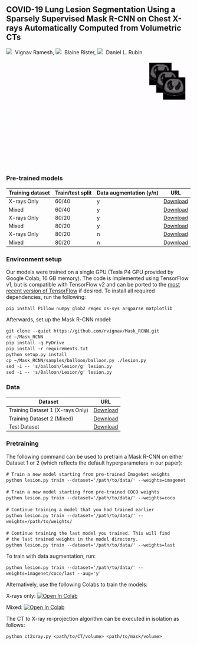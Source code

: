 ## COVID-19 Lung Lesion Segmentation Using a Sparsely Supervised Mask R-CNN on Chest X-rays Automatically Computed from Volumetric CTs
<a href="https://orcid.org/0000-0002-6521-7898"><img height="30" src="https://github.com/rvignav/rvignav/blob/master/docs/orcid.pdf"></a>&nbsp;&nbsp;Vignav Ramesh, <a href="https://orcid.org/0000-0002-4490-0444"><img height="30" src="https://github.com/rvignav/rvignav/blob/master/docs/orcid.pdf"></a>&nbsp;&nbsp;Blaine Rister, <a href="https://orcid.org/0000-0001-5057-4369"><img height="30" src="https://github.com/rvignav/rvignav/blob/master/docs/orcid.pdf"></a>&nbsp;&nbsp;Daniel L. Rubin

<!-- [arXiv]() / [Full Paper (PDF)]() / [Google Scholar]() / [Papers With Code]() / [Mask R-CNN Code]() -->

![GIF](https://github.com/rvignav/CT2Xray/blob/master/docs/gif.gif)

### Pre-trained models

| Training dataset | Train/test split | Data augmentation (y/n) | URL |
| --- | --- | --- | --- |
| X-rays Only | 60/40 | y | [Download](https://drive.google.com/file/d/1Db0NhVCIBOJJTfDHjtmgm3I10-KsUpg-/view?usp=sharing) |
| Mixed | 60/40 | y | [Download](https://drive.google.com/file/d/1nizSK5_RQXsaQ-omKtKL3dwaLL2xJnfC/view?usp=sharing) |
| X-rays Only | 80/20 | y | [Download](https://drive.google.com/file/d/15TBvC-UUYZ4OB_ExNCewHNrZFXdDCPZR/view?usp=sharing) |
| Mixed | 80/20 | y | [Download](https://drive.google.com/file/d/1cO2ck9sJm79tmW-FvawO_ogIL_4yLFpU/view?usp=sharing) |
| X-rays Only | 80/20 | n | [Download](https://drive.google.com/file/d/1fNQndbTef8bu-OPJZHUio4CtTgQMKKxr/view?usp=sharing) |
| Mixed | 80/20 | n | [Download](https://drive.google.com/file/d/11Bs9XbJNKPXaVzKWydvR6r6j9cOFf5ig/view?usp=sharing) |

### Environment setup

Our models were trained on a single GPU (Tesla P4 GPU provided by Google Colab, 16 GB memory). The code is implemented using TensorFlow v1, but is compatible with TensorFlow v2 and can be ported to the [most recent version of TensorFlow](https://www.tensorflow.org/versions) if desired. To install all required dependencies, run the following:

    pip install Pillow numpy glob2 regex os-sys argparse matplotlib

Afterwards, set up the Mask R-CNN model:
```
git clone --quiet https://github.com/rvignav/Mask_RCNN.git
cd ~/Mask_RCNN
pip install -q PyDrive
pip install -r requirements.txt
python setup.py install
cp ~/Mask_RCNN/samples/balloon/balloon.py ./lesion.py
sed -i -- 's/balloon/lesion/g' lesion.py
sed -i -- 's/Balloon/Lesion/g' lesion.py
```

### Data

| Dataset | URL |
| --- | --- |
| Training Dataset 1 (X-rays Only) | [Download](https://github.com/rvignav/CT2Xray/tree/master/xrays_only) |
| Training Dataset 2 (Mixed) | [Download](https://github.com/rvignav/CT2Xray/tree/master/mixed) |
| Test Dataset | [Download](https://github.com/rvignav/CT2Xray/tree/master/mixed/val) |

### Pretraining

The following command can be used to pretrain a Mask R-CNN on either Dataset 1 or 2 (which reflects the default hyperparameters in our paper):
```
# Train a new model starting from pre-trained ImageNet weights
python lesion.py train --dataset='/path/to/data/' --weights=imagenet

# Train a new model starting from pre-trained COCO weights
python lesion.py train --dataset='/path/to/data/' --weights=coco

# Continue training a model that you had trained earlier
python lesion.py train --dataset='/path/to/data/' --weights=/path/to/weights/

# Continue training the last model you trained. This will find
# the last trained weights in the model directory.
python lesion.py train --dataset='/path/to/data/' --weights=last
```

To train with data augmentation, run:

    python lesion.py train --dataset='/path/to/data/' --weights=imagenet/coco/last --aug='y'

Alternatively, use the following Colabs to train the models:

X-rays only: <a href="https://colab.research.google.com/github/rvignav/CT2Xray/blob/master/Segment_Xrays_Only.ipynb" target="_parent"><img src="https://colab.research.google.com/assets/colab-badge.svg" alt="Open In Colab"/></a>

Mixed: <a href="https://colab.research.google.com/github/rvignav/CT2Xray/blob/master/Segment_Mixed.ipynb" target="_parent"><img src="https://colab.research.google.com/assets/colab-badge.svg" alt="Open In Colab"/></a>

The CT to X-ray re-projection algorithm can be executed in isolation as follows:

    python ct2xray.py <path/to/CT/volume> <path/to/mask/volume>

<!-- ### Cite
```
@article{chen2020big,
  title={Big Self-Supervised Models are Strong Semi-Supervised Learners},
  author={Chen, Ting and Kornblith, Simon and Swersky, Kevin and Norouzi, Mohammad and Hinton, Geoffrey},
  journal={arXiv preprint arXiv:2006.10029},
  year={2020}
}
``` -->
